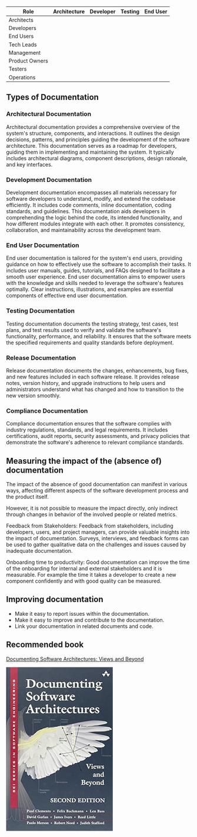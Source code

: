 


| Role           | Architecture | Developer | Testing | End User |
|----------------|----------|----------|----------|----------|
| Architects     |          |          |          |          |
| Developers     |          |          |          |          |
| End Users      |          |          |          |          |
| Tech Leads     |          |          |          |          |
| Management     |          |          |          |          |
| Product Owners |          |          |          |          |
| Testers        |          |          |          |          |
| Operations     |          |          |          |          |


## Types of Documentation

### Architectural Documentation

Architectural documentation provides a comprehensive overview of the system's structure, components, and interactions. It outlines the design decisions, patterns, and principles guiding the development of the software architecture. This documentation serves as a roadmap for developers, guiding them in implementing and maintaining the system. It typically includes architectural diagrams, component descriptions, design rationale, and key interfaces.

### Development Documentation

Development documentation encompasses all materials necessary for software developers to understand, modify, and extend the codebase efficiently. It includes code comments, inline documentation, coding standards, and guidelines. This documentation aids developers in comprehending the logic behind the code, its intended functionality, and how different modules integrate with each other. It promotes consistency, collaboration, and maintainability across the development team.

### End User Documentation

End user documentation is tailored for the system's end users, providing guidance on how to effectively use the software to accomplish their tasks. It includes user manuals, guides, tutorials, and FAQs designed to facilitate a smooth user experience. End user documentation aims to empower users with the knowledge and skills needed to leverage the software's features optimally. Clear instructions, illustrations, and examples are essential components of effective end user documentation.

### Testing Documentation

Testing documentation documents the testing strategy, test cases, test plans, and test results used to verify and validate the software's functionality, performance, and reliability. It ensures that the software meets the specified requirements and quality standards before deployment.

### Release Documentation

Release documentation documents the changes, enhancements, bug fixes, and new features included in each software release. It provides release notes, version history, and upgrade instructions to help users and administrators understand what has changed and how to transition to the new version smoothly.

### Compliance Documentation

Compliance documentation ensures that the software complies with industry regulations, standards, and legal requirements. It includes certifications, audit reports, security assessments, and privacy policies that demonstrate the software's adherence to relevant compliance standards.

## Measuring the impact of the (absence of) documentation

The impact of the absence of good documentation can manifest in various ways, affecting different aspects of the software development process and the product itself.

However, it is not possible to measure the impact directly, only indirect through changes in behavior of the involved people or related metrics.

Feedback from Stakeholders: Feedback from stakeholders, including developers, users, and project managers, can provide valuable insights into the impact of documentation. Surveys, interviews, and feedback forms can be used to gather qualitative data on the challenges and issues caused by inadequate documentation.

Onboarding time to productivity: Good documentation can improve the time of the onboarding for internal and external stakeholders and it is measurable. For example the time it takes a developer to create a new component confidently and with good quality can be measured.

## Improving documentation

* Make it easy to report issues within the documentation.
* Make it easy to improve and contribute to the documentation.
* Link your documentation in related documents and code.

## Recommended book

[Documenting Software Architectures: Views and Beyond]((https://www.amazon.de/-/en/dp/0321552687))

[![Documenting Software Architectures: Views and Beyond](/assets/images/books/documenting-software-architecture.jpg)](https://www.amazon.de/-/en/dp/0321552687)